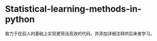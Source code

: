 # Statistical-learning-methods-in-python


致力于在前人的基础上实现更简洁高效的代码，并添加详细注释供后来者学习。

[WenDesi]:https://github.com/WenDesi
[1]:https://github.com/WenDesi/lihang_book_algorithm